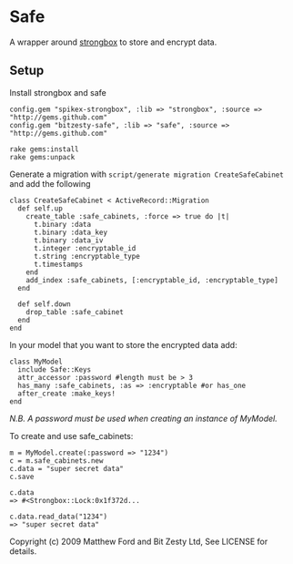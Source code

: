 Safe
====

A wrapper around [strongbox](http://github.com/spikex/strongbox) to store and encrypt data.

Setup
----

Install strongbox and safe

    config.gem "spikex-strongbox", :lib => "strongbox", :source => "http://gems.github.com"
    config.gem "bitzesty-safe", :lib => "safe", :source => "http://gems.github.com"
    
    rake gems:install
    rake gems:unpack

Generate a migration with `script/generate migration CreateSafeCabinet` and add the following

    class CreateSafeCabinet < ActiveRecord::Migration
      def self.up
        create_table :safe_cabinets, :force => true do |t|
          t.binary :data
          t.binary :data_key
          t.binary :data_iv
          t.integer :encryptable_id
          t.string :encryptable_type
          t.timestamps
        end
        add_index :safe_cabinets, [:encryptable_id, :encryptable_type]
      end

      def self.down
        drop_table :safe_cabinet
      end
    end
    
In your model that you want to store the encrypted data add:

    class MyModel
      include Safe::Keys
      attr_accessor :password #length must be > 3  
      has_many :safe_cabinets, :as => :encryptable #or has_one
      after_create :make_keys!
    end

_N.B. A password must be used when creating an instance of MyModel._

To create and use safe_cabinets:

    m = MyModel.create(:password => "1234")
    c = m.safe_cabinets.new
    c.data = "super secret data"
    c.save
    
    c.data
    => #<Strongbox::Lock:0x1f372d...
    
    c.data.read_data("1234")
    => "super secret data"
    


Copyright (c) 2009 Matthew Ford and Bit Zesty Ltd, See LICENSE for details.
